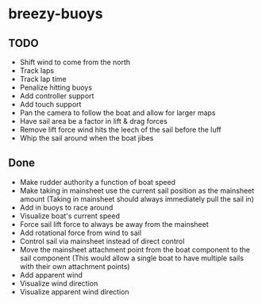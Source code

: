 # breezy-buoys


## TODO

* Shift wind to come from the north
* Track laps
* Track lap time
* Penalize hitting buoys
* Add controller support
* Add touch support
* Pan the camera to follow the boat and allow for larger maps
* Have sail area be a factor in lift & drag forces
* Remove lift force wind hits the leech of the sail before the luff
* Whip the sail around when the boat jibes

## Done

* Make rudder authority a function of boat speed
* Make taking in mainsheet use the current sail position as the mainsheet amount (Taking in mainsheet should always immediately pull the sail in)
* Add in buoys to race around
* Visualize boat's current speed
* Force sail lift force to always be away from the mainsheet
* Add rotational force from wind to sail
* Control sail via mainsheet instead of direct control
* Move the mainsheet attachment point from the boat component to the sail component
  (This would allow a single boat to have multiple sails with their own attachment points)
* Add apparent wind
* Visualize wind direction
* Visualize apparent wind direction
